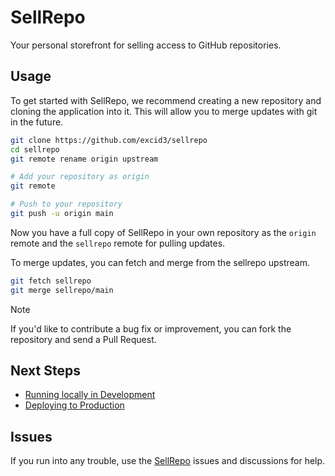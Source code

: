 # SellRepo

Your personal storefront for selling access to GitHub repositories.

## Usage

To get started with SellRepo, we recommend creating a new repository and cloning the application into it. This will allow you to merge updates with git in the future.

```bash
git clone https://github.com/excid3/sellrepo
cd sellrepo
git remote rename origin upstream

# Add your repository as origin
git remote

# Push to your repository
git push -u origin main
```

Now you have a full copy of SellRepo in your own repository as the `origin` remote and the `sellrepo` remote for pulling updates.

To merge updates, you can fetch and merge from the sellrepo upstream.

```bash
git fetch sellrepo
git merge sellrepo/main
```

> [!NOTE]
> If you'd like to contribute a bug fix or improvement, you can fork the repository and send a Pull Request.

## Next Steps

* [Running locally in Development](docs/development.md)
* [Deploying to Production](docs/production.md)

## Issues

If you run into any trouble, use the [SellRepo](https://github.com/excid3/sellrepo) issues and discussions for help.
